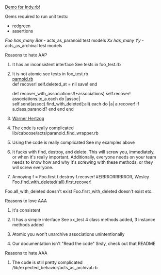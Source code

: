 [Demo for Indy.rb!](http://github.com/janxious/indyrb_archival_demo)

Gems required to run unit tests:

* redgreen
* assertions

_Foo has_many Bar_ - acts_as_paranoid test models
_Xx has_many Yy_ - acts_as_archival test models

Reasons to hate AAP
1. It has an inconsistent interface
See tests in foo_test.rb

2. It is not atomic
see tests in foo_test.rb<br />
[parnoid.rb](http://github.com/technoweenie/acts_as_paranoid/blob/master/lib/caboose/acts/paranoid.rb)<br />
    def recover!
      self.deleted_at = nil
      save!
    end
     
    def recover_with_associations!(*associations)
      self.recover!
      associations.to_a.each do |assoc|
        self.send(assoc).find_with_deleted(:all).each do |a|
          a.recover! if a.class.paranoid?
        end
      end
    end

3. [Warner Hertzog](http://www.youtube.com/watch?v=FxKtZmQgxrI)

4. The code is really complicated
lib/caboose/acts/paranoid_find_wrapper.rb

5. Using the code is really complicated
See my examples above

6. It fucks with find, destroy, and delete.  This will screw you, immediately, or when it's really important. Additionally, everyone needs on your team needs to know how and why it's screwing with these methods, or they will screw everyone.

7. Annoying
f = Foo.first
f.destroy
f.recover! #ERRRORRRRROR, Wesley
Foo.find_with_deleted(:all).first.recover!

Foo.all_with_deleted doesn't exist
Foo.first_with_deleted doesn't exist
etc.


Reasons to love AAA
1. It's consistent

2. It has a simple interface
See xx_test
4 class methods added, 3 instance methods added

3. Atomic
you won't unarchive associations unintentionally

4. Our documentation isn't "Read the code"
Srsly, check out that README

Reasons to hate AAA
1. The code is still pretty complicated
/lib/expected_behavior/acts_as_archival.rb
